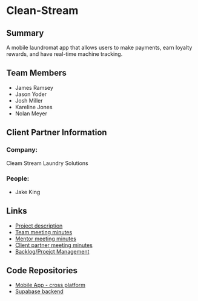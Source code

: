 # Clean-Stream

## Summary
A mobile laundromat app that allows users to make payments, earn loyalty rewards, and have real-time machine tracking.

## Team Members

  - James Ramsey
  - Jason Yoder
  - Josh Miller
  - Kareline Jones
  - Nolan Meyer

## Client Partner Information
### Company:
Cleam Stream Laundry Solutions
### People:
  - Jake King

## Links
  - [Project description](https://github.com/JasonYoder2026/Clean-Stream/blob/main/ProjectDescription.md)
  - [Team meeting minutes](https://github.com/JasonYoder2026/Clean-Stream/tree/main/MeetingMinutes/Team)
  - [Mentor meeting minutes](https://github.com/JasonYoder2026/Clean-Stream/tree/main/MeetingMinutes/Mentor)
  - [Client partner meeting minutes](https://github.com/JasonYoder2026/Clean-Stream/tree/main/MeetingMinutes/ClientPartner)
  - [Backlog/Proejct Management](https://github.com/users/JasonYoder2026/projects/1/views/1)
    
## Code Repositories

  - [Mobile App - cross platform](https://github.com/our-mobile-app)
  - [Supabase backend](https://github.com/our-backend)

